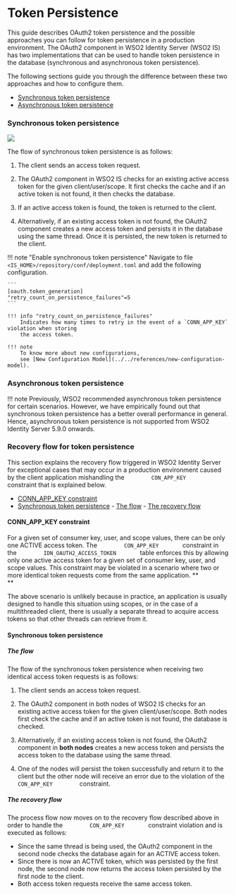# Token Persistence

This guide describes OAuth2 token persistence and the possible
approaches you can follow for token persistence in a production
environment. The OAuth2 component in WSO2 Identity Server (WSO2 IS) has
two implementations that can be used to handle token persistence in the
database (synchronous and asynchronous token persistence).

The following sections guide you through the difference between these
two approaches and how to configure them.

-   [Synchronous token persistence](#synchronous-token-persistence)
-   [Asynchronous token persistence](#asynchronous-token-persistence)

### Synchronous token persistence

![](attachments/103329466/103329467.png) 

The flow of synchronous token persistence is as follows:

1.  The client sends an access token request.
2.  The OAuth2 component in WSO2 IS checks for an existing active access
    token for the given client/user/scope. It first checks the cache and
    if an active token is not found, it then checks the database.

3.  If an active access token is found, the token is returned to the
    client.
4.  Alternatively, if an existing access token is not found, the OAuth2
    component creates a new access token and persists it in the database
    using the same thread. Once it is persisted, the new token is
    returned to the client.
    
!!! note "Enable synchronous token persistence"
    Navigate to file `<IS_HOME>/repository/conf/deployment.toml` and add the following configuration.
    
    ```
    [oauth.token_generation]
    "retry_count_on_persistence_failures"=5
    ```
    
    !!! info "retry_count_on_persistence_failures"
        Indicates how many times to retry in the event of a `CONN_APP_KEY` violation when storing 
        the access token.
    
    !!! note
        To know more about new configurations, 
        see [New Configuration Model](../../references/new-configuration-model).

### Asynchronous token persistence

!!! note
    Previously, WSO2 recommended asynchronous token persistence for certain scenarios. However, we have 
    empirically found out that synchronous token persistence has a better overall performance in general. 
    Hence, asynchronous token persistence is not supported from WSO2 Identity Server 5.9.0 onwards.

### Recovery flow for token persistence

This section explains the recovery flow triggered in WSO2 Identity
Server for exceptional cases that may occur in a production environment
caused by the client application mishandling the
`         CON_APP_KEY        ` constraint that is explained below.

-   [CONN\_APP\_KEY constraint](#conn_app_key-constraint)
-   [Synchronous token persistence](#synchronous-token-persistence_1)
        -   [The flow](#the-flow_1)
        -   [The recovery flow](#the-recovery-flow_1)

#### CONN\_APP\_KEY constraint

For a given set of consumer key, user, and scope values, there can be
only one ACTIVE access token. The `         CON_APP_KEY        `
constraint in the `         IDN_OAUTH2_ACCESS_TOKEN        ` table
enforces this by allowing only one active access token for a given set
of consumer key, user, and scope values. This constraint may be violated
in a scenario where two or more identical token requests come from the
same application. **  
**

The above scenario is unlikely because in practice, an application is
usually designed to handle this situation using scopes, or in the case
of a multithreaded client, there is usually a separate thread to acquire
access tokens so that other threads can retrieve from it.
    

#### Synchronous token persistence

##### The flow

The flow of the synchronous token persistence when receiving two
identical access token requests is as follows:

1.  The client sends an access token request.
2.  The OAuth2 component in both nodes of WSO2 IS checks for an existing
    active access token for the given client/user/scope. Both nodes
    first check the cache and if an active token is not found, the
    database is checked.

3.  Alternatively, if an existing access token is not found, the OAuth2
    component in **both nodes** creates a new access token and persists
    the access token to the database using the same thread.
4.  One of the nodes will persist the token successfully and return it
    to the client but the other node will receive an error due to the
    violation of the `          CON_APP_KEY         ` constraint.

##### The recovery flow

The process flow now moves on to the recovery flow described above in
order to handle the `         CON_APP_KEY        ` constraint violation
and is executed as follows:

-   Since the same thread is being used, the OAuth2 component in the
    second node checks the database again for an ACTIVE access token.
-   Since there is now an ACTIVE token, which was persisted by the first
    node, the second node now returns the access token persisted by the
    first node to the client.
-   Both access token requests receive the same access token.
